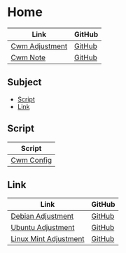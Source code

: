 

# Home

| Link | GitHub |
| ---- | ------ |
| [Cwm Adjustment](https://samwhelp.github.io/cwm-adjustment/) | [GitHub](https://github.com/samwhelp/cwm-adjustment) |
| [Cwm Note](https://samwhelp.github.io/note-about-cwm/) | [GitHub](https://github.com/samwhelp/note-about-cwm) |




## Subject

* [Script](#script)
* [Link](#link)




## Script

| Script |
| ------ |
| [Cwm Config](https://github.com/samwhelp/cwm-adjustment/tree/main/prototype/main/cwm-config) |




## Link

| Link | GitHub |
| ---- | ------ |
| [Debian Adjustment](https://samwhelp.github.io/debian-adjustment/) | [GitHub](https://github.com/samwhelp/debian-adjustment) |
| [Ubuntu Adjustment](https://samwhelp.github.io/ubuntu-adjustment/) | [GitHub](https://github.com/samwhelp/ubuntu-adjustment) |
| [Linux Mint Adjustment](https://samwhelp.github.io/linuxmint-adjustment/) | [GitHub](https://github.com/samwhelp/linuxmint-adjustment) |
